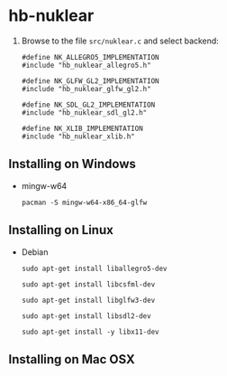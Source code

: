 # hb-nuklear

1. Browse to the file `src/nuklear.c` and select backend:

   ```
   #define NK_ALLEGRO5_IMPLEMENTATION
   #include "hb_nuklear_allegro5.h"

   #define NK_GLFW_GL2_IMPLEMENTATION
   #include "hb_nuklear_glfw_gl2.h"

   #define NK_SDL_GL2_IMPLEMENTATION
   #include "hb_nuklear_sdl_gl2.h"

   #define NK_XLIB_IMPLEMENTATION
   #include "hb_nuklear_xlib.h"
   ```

## Installing on Windows

- mingw-w64

   ```
   pacman -S mingw-w64-x86_64-glfw
   ```

## Installing on Linux

- Debian

   ```
   sudo apt-get install liballegro5-dev
   ```

   ```
   sudo apt-get install libcsfml-dev
   ```

   ```
   sudo apt-get install libglfw3-dev
   ```

   ```
   sudo apt-get install libsdl2-dev
   ```

   ```
   sudo apt-get install -y libx11-dev
   ```

## Installing on Mac OSX

